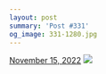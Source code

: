```yaml
---
layout: post
summary: 'Post #331'
og_image: 331-1280.jpg
---
```


<p>
  <time>
    <a href="/331">November 15, 2022</a>
  </time>
  <a href="/331">
    <img src="{{ site.assets_url }}/331-640.jpg" srcset="{{ site.assets_url }}/331-320.jpg 320w, {{ site.assets_url }}/331-640.jpg 640w, {{ site.assets_url }}/331-960.jpg 960w, {{ site.assets_url }}/331-1280.jpg 1280w" sizes="(min-width: 700px) 50vw, calc(100vw - 2rem)" />
  </a>
</p>
